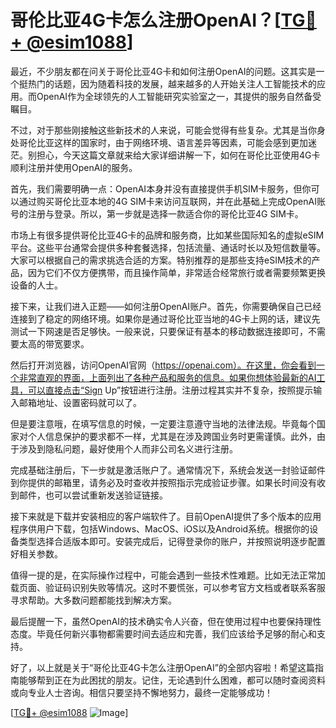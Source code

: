 # 哥伦比亚4G卡怎么注册OpenAI？[[TG💪+ @esim1088](https://t.me/s/esim1088)]

最近，不少朋友都在问关于哥伦比亚4G卡和如何注册OpenAI的问题。这其实是一个挺热门的话题，因为随着科技的发展，越来越多的人开始关注人工智能技术的应用。而OpenAI作为全球领先的人工智能研究实验室之一，其提供的服务自然备受瞩目。

不过，对于那些刚接触这些新技术的人来说，可能会觉得有些复杂。尤其是当你身处哥伦比亚这样的国家时，由于网络环境、语言差异等因素，可能会感到更加迷茫。别担心，今天这篇文章就来给大家详细讲解一下，如何在哥伦比亚使用4G卡顺利注册并使用OpenAI的服务。

首先，我们需要明确一点：OpenAI本身并没有直接提供手机SIM卡服务，但你可以通过购买哥伦比亚本地的4G SIM卡来访问互联网，并在此基础上完成OpenAI账号的注册与登录。所以，第一步就是选择一款适合你的哥伦比亚4G SIM卡。

市场上有很多提供哥伦比亚4G卡的品牌和服务商，比如某些国际知名的虚拟eSIM平台。这些平台通常会提供多种套餐选择，包括流量、通话时长以及短信数量等。大家可以根据自己的需求挑选合适的方案。特别推荐的是那些支持eSIM技术的产品，因为它们不仅方便携带，而且操作简单，非常适合经常旅行或者需要频繁更换设备的人士。

接下来，让我们进入正题——如何注册OpenAI账户。首先，你需要确保自己已经连接到了稳定的网络环境。如果你是通过哥伦比亚当地的4G卡上网的话，建议先测试一下网速是否足够快。一般来说，只要保证有基本的移动数据连接即可，不需要太高的带宽要求。

然后打开浏览器，访问OpenAI官网（https://openai.com）。在这里，你会看到一个非常直观的界面，上面列出了各种产品和服务的信息。如果你想体验最新的AI工具，可以直接点击“Sign Up”按钮进行注册。注册过程其实并不复杂，按照提示输入邮箱地址、设置密码就可以了。

但是要注意哦，在填写信息的时候，一定要注意遵守当地的法律法规。毕竟每个国家对个人信息保护的要求都不一样，尤其是在涉及跨国业务时更需谨慎。此外，由于涉及到隐私问题，最好使用个人而非公司名义进行注册。

完成基础注册后，下一步就是激活账户了。通常情况下，系统会发送一封验证邮件到你提供的邮箱里，请务必及时查收并按照指示完成验证步骤。如果长时间没有收到邮件，也可以尝试重新发送验证链接。

接下来就是下载并安装相应的客户端软件了。目前OpenAI提供了多个版本的应用程序供用户下载，包括Windows、MacOS、iOS以及Android系统。根据你的设备类型选择合适版本即可。安装完成后，记得登录你的账户，并按照说明逐步配置好相关参数。

值得一提的是，在实际操作过程中，可能会遇到一些技术性难题。比如无法正常加载页面、验证码识别失败等情况。这时不要慌张，可以参考官方文档或者联系客服寻求帮助。大多数问题都能找到解决方案。

最后提醒一下，虽然OpenAI的技术确实令人兴奋，但在使用过程中也要保持理性态度。毕竟任何新兴事物都需要时间去适应和完善，我们应该给予足够的耐心和支持。

好了，以上就是关于“哥伦比亚4G卡怎么注册OpenAI”的全部内容啦！希望这篇指南能够帮到正在为此困扰的朋友。记住，无论遇到什么困难，都可以随时查阅资料或向专业人士咨询。相信只要坚持不懈地努力，最终一定能够成功！

[[TG💪+ @esim1088](https://t.me/s/esim1088) ![Image](https://i.postimg.cc/4NQfJmqS/Snipaste-2025-05-13-00-14-12.png)]